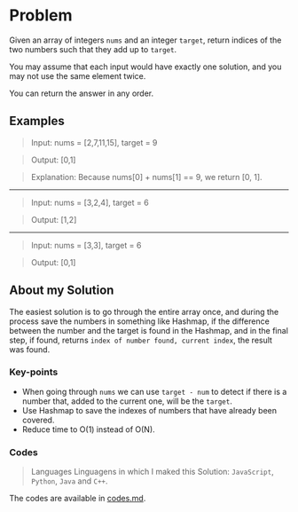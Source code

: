 # Problem

Given an array of integers `nums` and an integer `target`, return indices of the two numbers such that they add up to `target`.

You may assume that each input would have exactly one solution, and you may not use the same element twice.

You can return the answer in any order.

## Examples

> Input: nums = [2,7,11,15], target = 9

> Output: [0,1]

> Explanation: Because nums[0] + nums[1] == 9, we return [0, 1].

** **

> Input: nums = [3,2,4], target = 6

> Output: [1,2]

** **

> Input: nums = [3,3], target = 6

> Output: [0,1]

## About my Solution

The easiest solution is to go through the entire array once, and during the process save the numbers in something like Hashmap, if the difference between the number and the target is found in the Hashmap, and in the final step, if found, returns `index of number found, current index`, the result was found.

### Key-points

- When going through `nums` we can use `target - num` to detect if there is a number that, added to the current one, will be the `target`.
- Use Hashmap to save the indexes of numbers that have already been covered.
- Reduce time to O(1) instead of O(N).

### Codes

> Languages Linguagens in which I maked this Solution: `JavaScript`, `Python`, `Java` and `C++`.

The codes are available in [codes.md](./codes.md).